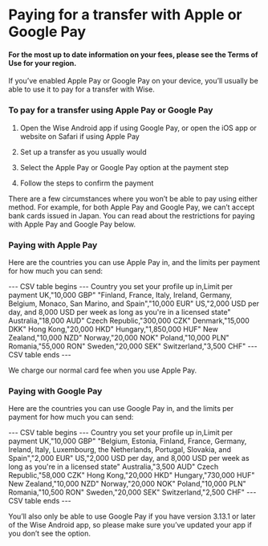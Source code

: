 # Paying for a transfer with Apple or Google Pay

#### For the most up to date information on your fees, please see the Terms of Use for your region.

If you’ve enabled Apple Pay or Google Pay on your device, you’ll usually be able to use it to pay for a transfer with Wise. 

### To pay for a transfer using Apple Pay or Google Pay 

  1. Open the Wise Android app if using Google Pay, or open the iOS app or website on Safari if using Apple Pay

  2. Set up a transfer as you usually would

  3. Select the Apple Pay or Google Pay option at the payment step

  4. Follow the steps to confirm the payment




There are a few circumstances where you won’t be able to pay using either method. For example, for both Apple Pay and Google Pay, we can’t accept bank cards issued in Japan. You can read about the restrictions for paying with Apple Pay and Google Pay below. 

### Paying with Apple Pay

Here are the countries you can use Apple Pay in, and the limits per payment for how much you can send:


 --- CSV table begins ---
Country you set your profile up in,Limit per payment
UK,"10,000 GBP"
"Finland, France, Italy, Ireland, Germany, Belgium, Monaco, San Marino, and Spain","10,000 EUR"
US,"2,000 USD per day, and 8,000 USD per week as long as you're in a licensed state"
Australia,"18,000 AUD"
Czech Republic,"300,000 CZK"
Denmark,"15,000 DKK"
Hong Kong,"20,000 HKD"
Hungary,"1,850,000 HUF"
New Zealand,"10,000 NZD"
Norway,"20,000 NOK"
Poland,"10,000 PLN"
Romania,"55,000 RON"
Sweden,"20,000 SEK"
Switzerland,"3,500 CHF"
 --- CSV table ends ---

We charge our normal card fee when you use Apple Pay. 

### Paying with Google Pay

Here are the countries you can use Google Pay in, and the limits per payment for how much you can send:


 --- CSV table begins ---
Country you set your profile up in,Limit per payment
UK,"10,000 GBP"
"Belgium, Estonia, Finland, France, Germany, Ireland, Italy, Luxembourg, the Netherlands, Portugal, Slovakia, and Spain","2,000 EUR"
US,"2,000 USD per day, and 8,000 USD per week as long as you're in a licensed state"
Australia,"3,500 AUD"
Czech Republic,"58,000 CZK"
Hong Kong,"20,000 HKD"
Hungary,"730,000 HUF"
New Zealand,"10,000 NZD"
Norway,"20,000 NOK"
Poland,"10,000 PLN"
Romania,"10,500 RON"
Sweden,"20,000 SEK"
Switzerland,"2,500 CHF"
 --- CSV table ends ---

You’ll also only be able to use Google Pay if you have version 3.13.1 or later of the Wise Android app, so please make sure you’ve updated your app if you don’t see the option.